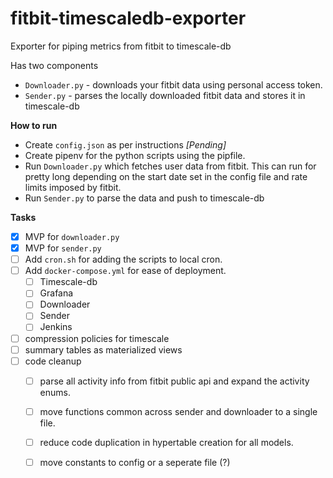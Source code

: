 # fitbit-timescaledb-exporter
Exporter for piping metrics from fitbit to timescale-db

Has two components
- `Downloader.py` - downloads your fitbit data using personal access token.
- `Sender.py` - parses the locally downloaded fitbit data and stores it in timescale-db

**How to run**
- Create `config.json` as per instructions *[Pending]*
- Create pipenv for the python scripts using the pipfile.
- Run `Downloader.py` which fetches user data from fitbit. This can run for pretty long depending on the start date set in the config file and rate limits imposed by fitbit.
- Run `Sender.py` to parse the data and push to timescale-db

**Tasks**

- [x] MVP for `downloader.py`
- [x] MVP for `sender.py`
- [ ] Add `cron.sh` for adding the scripts to local cron.
- [ ] Add `docker-compose.yml` for ease of deployment.
    - [ ] Timescale-db
    - [ ] Grafana
    - [ ] Downloader
    - [ ] Sender
    - [ ] Jenkins
- [ ] compression policies for timescale
- [ ] summary tables as materialized views
- [ ] code cleanup
    - [ ] parse all activity info from fitbit public api and expand the activity enums.
    - [ ] move functions common across sender and downloader to a single file.
    - [ ] reduce code duplication in hypertable creation for all models.
    - [ ] move constants to config or a seperate file (?) 

